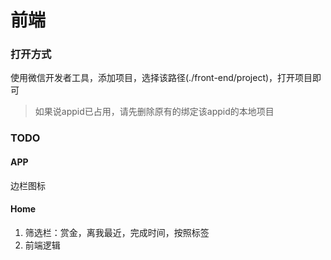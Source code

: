 # 前端

### 打开方式

使用微信开发者工具，添加项目，选择该路径(./front-end/project)，打开项目即可

> 如果说appid已占用，请先删除原有的绑定该appid的本地项目

### TODO

#### APP

边栏图标

#### Home

1. 筛选栏：赏金，离我最近，完成时间，按照标签
2. 前端逻辑

